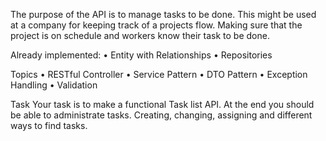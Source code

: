 
The purpose of the API is to manage tasks to be done.
This might be used at a company for keeping track of a projects flow. Making sure that the project is
on schedule and workers know their task to be done.

Already implemented:
• Entity with Relationships
• Repositories

Topics
• RESTful Controller
• Service Pattern
• DTO Pattern
• Exception Handling
• Validation


Task
Your task is to make a functional Task list API.
At the end you should be able to administrate tasks. Creating, changing, assigning and different ways
to find tasks. 
 